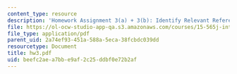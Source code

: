 ```yaml
---
content_type: resource
description: 'Homework Assignment 3(a) + 3(b): Identify Relevant References'
file: https://ol-ocw-studio-app-qa.s3.amazonaws.com/courses/15-565j-integrating-esystems-global-information-systems-spring-2002/beefc2aea7bbe9af2c25ddbf0e72b2af_hw3.pdf
file_type: application/pdf
parent_uid: 2a74ef93-451a-588a-5eca-38fcbdc039dd
resourcetype: Document
title: hw3.pdf
uid: beefc2ae-a7bb-e9af-2c25-ddbf0e72b2af
---
```


